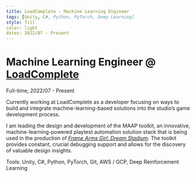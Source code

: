```yaml
---
title: LoadComplete - Machine Learning Engineer
tags: [Unity, C#, Python, PyTorch, Deep Learning]
style: fill
color: light
dates: 2022/07 - Present
---
```


<!-- (Optional) Image -->


<!-- Title, Organization, Employment Type, and Duration -->
# Machine Learning Engineer @ [LoadComplete](https://www.loadcomplete.com/)

Full-time; 2022/07 - Present

<!-- Work, Responsibilities, and Activities -->
Currently working at LoadComplete as a developer focusing on ways to build and integrate machine-learning-based solutions into the studio’s game development process.

I am leading the design and development of the MAAP toolkit, an innovative, machine-learning-powered playtest automation solution stack that is being used in the production of [*Frame Arms Girl: Dream Stadium*](https://game.dosi.world/promotion/fagirl). The toolkit provides constant, crucial debugging support and allows for the discovery of valuable design insights.

Tools: Unity, C#, Python, PyTorch, Git, AWS / GCP, Deep Reinforcement Learning
